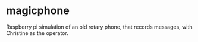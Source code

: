 # magicphone
Raspberry pi simulation of an old rotary phone, that records messages, with Christine as the operator. 
